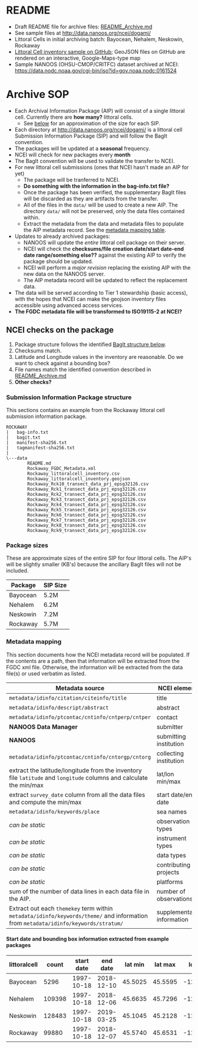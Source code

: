 # README

- Draft README file for archive files: [README_Archive.md](https://github.com/nanoos-pnw/NCEI-archiving/blob/master/DOGAMI/README_Archive.md)
- See sample files at http://data.nanoos.org/ncei/dogami/
- Littoral Cells in initial archiving batch: Bayocean, Nehalem, Neskowin, Rockaway
- [Littoral Cell inventory sample on GitHub](https://github.com/nanoos-pnw/NCEI-archiving/blob/master/DOGAMI/Bayocean_littoralcell_inventory.geojson); GeoJSON files on GitHub are rendered on an interactive, Google-Maps-type map
- Sample NANOOS (OHSU-CMOP/CRITFC) dataset archived at NCEI: https://data.nodc.noaa.gov/cgi-bin/iso?id=gov.noaa.nodc:0161524

# Archive SOP
- Each Archival Information Package (AIP) will consist of a single littoral cell. Currently there are **how many?** littoral cells.
  - See [below](#package-sizes) for an approximation of the size for each SIP.
- Each directory at http://data.nanoos.org/ncei/dogami/ is a littoral cell Submission Information Package (SIP) and will follow the BagIt convention.
- The packages will be updated at a **seasonal** frequency.
- NCEI will check for new packages every **month**
- The BagIt convention will be used to validate the transfer to NCEI.
- For new littoral cell submissions (ones that NCEI hasn't made an AIP for yet)
  - The package will be tranferred to NCEI.
  - **Do something with the information in the bag-info.txt file?**
  - Once the package has been verified, the supplementary BagIt files will be discarded as they are artifacts from the transfer.
  - All of the files in the `data/` will be used to create a new AIP. The directory `data/` will not be preserved, only the data files contained within.
  - Extract the metadata from the data and metadata files to populate the AIP metadata record. See the [metadata mapping table](#metadata-mapping).
- Updates to already archived packages:
  - NANOOS will update the *entire* littoral cell package on their server.
  - NCEI will check the **checksums/file creation date/start date-end date range/something else??** against the existing AIP to verify the package should be updated.
  - NCEI will perform a *major revision* replacing the existing AIP with the new data on the NANOOS server.
  - The AIP metadata record will be updated to reflect the replacement data.
- The data will be served according to Tier 1 stewardship (basic access), with the hopes that NCEI can make the geojson inventory files accessible using advanced access services.
- **The FGDC metadata file will be transformed to ISO19115-2 at NCEI?**

## NCEI checks on the package
1. Package structure follows the identified [BagIt structure below](#submission-information-package-structure).
1. Checksums match.
1. Latitude and Longitude values in the inventory are reasonable. Do we want to check against a bounding box?
1. File names match the identified convention described in [README_Archive.md](https://github.com/nanoos-pnw/NCEI-archiving/blob/master/DOGAMI/README_Archive.md)
1. **Other checks?**

### Submission Information Package structure
This sections contains an example from the Rockaway littoral cell submission information package.
```
ROCKAWAY
|   bag-info.txt
|   bagit.txt
|   manifest-sha256.txt
|   tagmanifest-sha256.txt
|
\---data
        README.md
        Rockaway_FGDC_Metadata.xml
        Rockaway_littoralcell_inventory.csv
        Rockaway_littoralcell_inventory.geojson
        Rockaway_Rck10_transect_data_prj_epsg32126.csv
        Rockaway_Rck1_transect_data_prj_epsg32126.csv
        Rockaway_Rck2_transect_data_prj_epsg32126.csv
        Rockaway_Rck3_transect_data_prj_epsg32126.csv
        Rockaway_Rck4_transect_data_prj_epsg32126.csv
        Rockaway_Rck5_transect_data_prj_epsg32126.csv
        Rockaway_Rck6_transect_data_prj_epsg32126.csv
        Rockaway_Rck7_transect_data_prj_epsg32126.csv
        Rockaway_Rck8_transect_data_prj_epsg32126.csv
        Rockaway_Rck9_transect_data_prj_epsg32126.csv
```

### Package sizes
These are approximate sizes of the entire SIP for four littoral cells. The AIP's will be slightly smaller (KB's) because the ancillary BagIt files will not be included.

| Package | SIP Size
----------|---------
| Bayocean | 5.2M 
| Nehalem | 6.2M 
| Neskowin | 7.2M   
| Rockaway | 5.7M 

### Metadata mapping
This section documents how the NCEI metadata record will be populated. If the contents are a path, then that information will be extracted from the FGDC xml file. Otherwise, the information will be extracted from the data file(s) or used verbatim as listed.

| Metadata source | NCEI element |
--------------|---------------
| `metadata/idinfo/citation/citeinfo/title` | title
| `metadata/idinfo/descript/abstract` | abstract
| `metadata/idinfo/ptcontac/cntinfo/cntperp/cntper` | contact
| **NANOOS Data Manager** | submitter
| **NANOOS** | submitting institution
| `metadata/idinfo/ptcontac/cntinfo/cntorgp/cntorg` | collecting institution
| extract the latitude/longitude from the inventory file `latitude` and `longitude` columns and calculate the min/max | lat/lon min/max
| extract `survey_date` column from all the data files and compute the min/max | start date/end date
| `metadata/idinfo/keywords/place` | sea names
| _can be static_ | observation types
| _can be static_ | instrument types
| _can be static_ | data types
| _can be static_ | contributing projects
| _can be static_ | platforms
| sum of the number of data lines in each data file in the AIP. | number of observations
| Extract out each `themekey` term within `metadata/idinfo/keywords/theme/` and information from `metadata/idinfo/keywords/stratum/` | supplementary information
 
#### Start date and bounding box information extracted from example packages
littoralcell | count |start date | end date | lat min | lat max | lon min | lon max
-------------|-------|-------|------|---------|---------|---------|--------	
Bayocean | 5296 | 1997-10-18 | 2018-12-10 | 45.5025 | 45.5595 | -123.9601 | -123.9506
Nehalem | 109398 | 1997-10-18 | 2018-12-06 | 45.6635 | 45.7296 | -123.9452 | -123.9399
Neskowin | 128483 | 1997-10-18 | 2019-03-25 | 45.1045 | 45.2128 | -123.9858 | -123.9690
Rockaway | 99880 | 1997-10-18 | 2018-12-07 | 45.5740 | 45.6531 | -123.9566 | -123.9419
